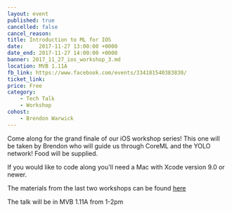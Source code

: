 ```yaml
---
layout: event
published: true
cancelled: false
cancel_reason:
title: Introduction to ML for IOS
date:     2017-11-27 13:00:00 +0000
date_end: 2017-11-27 14:00:00 +0000
banner: 2017_11_27_ios_workshop_3.md
location: MVB 1.11A
fb_link: https://www.facebook.com/events/334181540383830/
ticket_link:
price: Free
category:
    - Tech Talk
    - Workshop
cohost:
    - Brendon Warwick
---
```


Come along for the grand finale of our iOS workshop series! This one will be taken by Brendon who will guide us through CoreML and the YOLO network! Food will be supplied.

If you would like to code along you'll need a Mac with Xcode version 9.0 or newer.

The materials from the last two workshops can be found [here](https://github.com/jaylees14/IntroToiOS)

The talk will be in MVB 1.11A from 1-2pm

